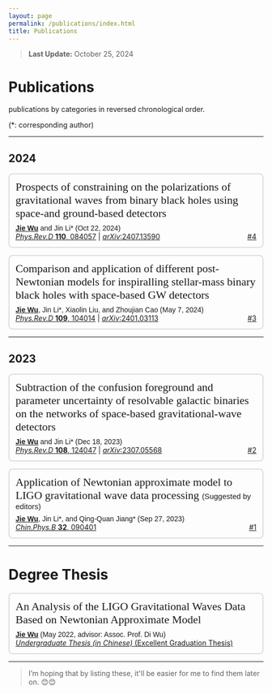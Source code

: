 ```yaml
---
layout: page
permalink: /publications/index.html
title: Publications
---
```


<style>
  @font-face {
    font-family: 'ARIAL';
    src: url('/assets/fonts/ARIAL.TTF') format('truetype');
  }
  @font-face {
    font-family: 'ARIALBD';
    src: url('/assets/fonts/ARIALBD.TTF') format('truetype');
  }
  /* li {
    font-family: 'times', serif;
  } */
  /* li {
    font-family: 'ARIALBD', serif;
    font-size: 20px;
  } */
  /* body {
    font-family: 'ARIAL', serif;
  } */
</style>


> **Last Update:** October 25, 2024

# Publications

<p style="text-indent: 0;">publications by categories in reversed chronological order.</p>

<p style="text-indent: 0;">(*: corresponding author)</p>

---

## 2024

<ul style="border: 2px solid #ddd; border-radius: 8px; padding: 12px; list-style-type: none;">
  
  <div style="font-family: 'ARIALBD'; font-size: 22px;">
    Prospects of constraining on the polarizations of gravitational waves from binary black holes using space-and ground-based detectors
  </div>

  <div style="margin: 8px 0;"></div>

  <div style="font-family: 'ARIAL';">
    <u><strong>Jie Wu</strong></u> and Jin Li* (Oct 22, 2024)
  </div>

  <div>
    <a href="https://journals.aps.org/prd/abstract/10.1103/PhysRevD.110.084057">
    <em>Phys.Rev.D</em> <strong>110</strong>, 084057</a> |
    <a href="https://arxiv.org/abs/2407.13590">
    <em>arXiv</em>:2407.13590</a>
    <span style="float: right;">
      <a href="https://wujie3375.github.io\file\4.pdf">#4</a>
    </span>
  </div>
</ul>


<!-- ===================================================== -->


<ul style="border: 2px solid #ddd; border-radius: 8px; padding: 12px; list-style-type: none;">
  <div style="font-family: 'ARIALBD'; font-size: 22px;">
    Comparison and application of different post-Newtonian models for inspiralling stellar-mass binary black holes with space-based GW detectors
  </div>

  <div style="margin: 8px 0;"></div>

  <div style="font-family: 'ARIAL';">
    <u><strong>Jie Wu</strong></u>, Jin Li*, Xiaolin Liu, and Zhoujian Cao (May 7, 2024)
  </div>

  <div>
    <a href="https://journals.aps.org/prd/abstract/10.1103/PhysRevD.109.104014">
    <em>Phys.Rev.D</em> <strong>109</strong>, 104014</a> |
    <a href="https://arxiv.org/abs/2401.03113">
    <em>arXiv</em>:2401.03113</a>
    <span style="float: right;">
      <a href="https://wujie3375.github.io\file\3.pdf">#3</a>
    </span>
  </div>
</ul>

   

<!-- ===================================================== -->
<hr style="width: 100%; margin-left: auto;">
<!-- ===================================================== -->

## 2023

<ul style="border: 2px solid #ddd; border-radius: 8px; padding: 12px; list-style-type: none;">
  <div style="font-family: 'ARIALBD'; font-size: 22px;">
    Subtraction of the confusion foreground and parameter uncertainty of resolvable galactic binaries on the networks of space-based gravitational-wave detectors
  </div>

  <div style="margin: 8px 0;"></div>

  <div style="font-family: 'ARIAL';">
    <u><strong>Jie Wu</strong></u> and Jin Li* (Dec 18, 2023)
  </div>

  <div>
    <a href="https://journals.aps.org/prd/abstract/10.1103/PhysRevD.108.124047">
    <em>Phys.Rev.D</em> <strong>108</strong>, 124047</a> |
    <a href="https://arxiv.org/abs/2307.05568">
    <em>arXiv</em>:2307.05568</a>
    <span style="float: right;">
      <a href="https://wujie3375.github.io\file\2.pdf">#2</a>
    </span>
  </div>
</ul>
   

<!-- ===================================================== -->


<ul style="border: 2px solid #ddd; border-radius: 8px; padding: 12px; list-style-type: none;">
  <div style="font-family: 'ARIALBD'; font-size: 22px;">
    Application of Newtonian approximate model to LIGO gravitational wave data processing 
    <span style="font-family: 'ARIAL'; font-size: 15px;"> (Suggested by editors)</span>
  </div>

  <div style="margin: 8px 0;"></div>

  <div style="font-family: 'ARIAL';">
    <u><strong>Jie Wu</strong></u>, Jin Li*, and Qing-Quan Jiang* (Sep 27, 2023)
  </div>

  <div>
    <a href="https://iopscience.iop.org/article/10.1088/1674-1056/acd8a3">
    <em>Chin.Phys.B</em> <strong>32</strong>, 090401</a> 
    <span style="float: right;">
      <a href="https://wujie3375.github.io\file\1.pdf">#1</a>
    </span>
  </div>
</ul>
   

---

# Degree Thesis

<ul style="border: 2px solid #ddd; border-radius: 8px; padding: 12px; list-style-type: none;">
  <div style="font-family: 'ARIALBD'; font-size: 22px;">
    An Analysis of the LIGO Gravitational Waves Data Based on Newtonian Approximate Model
  </div>

  <div style="margin: 8px 0;"></div>

  <div style="font-family: 'ARIAL';">
    <u><strong>Jie Wu</strong></u> (May 2022, advisor: Assoc. Prof. Di Wu) 
  </div>

  <div>
    <a href="https://wujie3375.github.io\file\Undergraduate-Thesis.pdf">
    <em>Undergraduate Thesis (in Chinese)</em>  (Excellent Graduation Thesis)</a>
  </div>
</ul>

---

> I’m hoping that by listing these, it'll be easier for me to find them later on. 😊😊